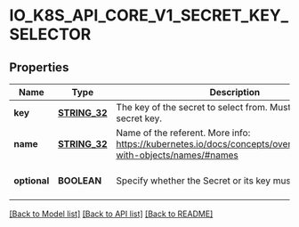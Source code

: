 # IO_K8S_API_CORE_V1_SECRET_KEY_SELECTOR

## Properties
Name | Type | Description | Notes
------------ | ------------- | ------------- | -------------
**key** | [**STRING_32**](STRING_32.md) | The key of the secret to select from.  Must be a valid secret key. | [default to null]
**name** | [**STRING_32**](STRING_32.md) | Name of the referent. More info: https://kubernetes.io/docs/concepts/overview/working-with-objects/names/#names | [optional] [default to null]
**optional** | **BOOLEAN** | Specify whether the Secret or its key must be defined | [optional] [default to null]

[[Back to Model list]](../README.md#documentation-for-models) [[Back to API list]](../README.md#documentation-for-api-endpoints) [[Back to README]](../README.md)


